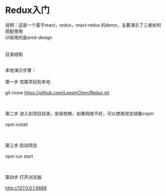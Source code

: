 # Redux入门
 说明：这是一个基于react，redux，react-redux 的demo，主要演示了三者如何搭配使用<br/>
 UI采用的是antd-design<br/>
 <br/><br/>
 目录结构<br/><br/>

 本地演示步骤：<br/><br/>
 第一步 克隆项目到本地<br/><br/>
 git clone https://github.com/LeesinChen/Redux.git<br/><br/><br/>

 第二步 进入到项目目录，安装依赖，如果网络不好，可以使用淘宝镜像cnpm<br/><br/>
 npm install<br/><br/><br/>

 第三步 启动项目<br/><br/>
 npm run start<br/><br/><br/>

 第四步 打开浏览器<br/><br/>
 http://127.0.0.1:8888<br/><br/><br/>
